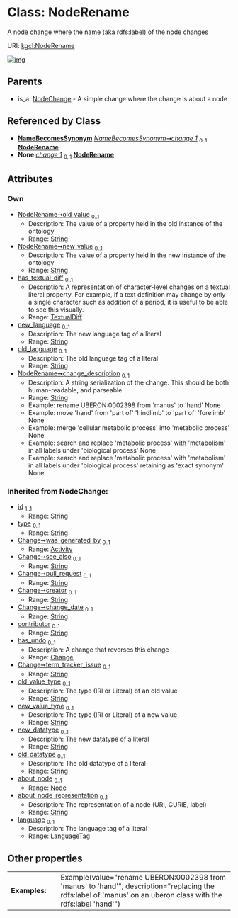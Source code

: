 
# Class: NodeRename


A node change where the name (aka rdfs:label) of the node changes

URI: [kgcl:NodeRename](http://w3id.org/kgcl/NodeRename)


[![img](https://yuml.me/diagram/nofunky;dir:TB/class/[TextualDiff],[TextualDiff]<has_textual_diff%200..1-++[NodeRename&#124;old_value:string%20%3F;new_value:string%20%3F;change_description:string%20%3F;about_node_representation(i):string%20%3F;language(i):LanguageTag%20%3F;old_value_type(i):string%20%3F;new_value_type(i):string%20%3F;new_language(i):string%20%3F;old_language(i):string%20%3F;new_datatype(i):string%20%3F;old_datatype(i):string%20%3F;id(i):string;type(i):string%20%3F;see_also(i):string%20%3F;pull_request(i):string%20%3F;creator(i):string%20%3F;change_date(i):string%20%3F;contributor(i):string%20%3F;term_tracker_issue(i):string%20%3F],[NameBecomesSynonym]-%20change%201%200..1>[NodeRename],[NodeChange]^-[NodeRename],[NodeChange],[Node],[NameBecomesSynonym],[Change],[Activity])](https://yuml.me/diagram/nofunky;dir:TB/class/[TextualDiff],[TextualDiff]<has_textual_diff%200..1-++[NodeRename&#124;old_value:string%20%3F;new_value:string%20%3F;change_description:string%20%3F;about_node_representation(i):string%20%3F;language(i):LanguageTag%20%3F;old_value_type(i):string%20%3F;new_value_type(i):string%20%3F;new_language(i):string%20%3F;old_language(i):string%20%3F;new_datatype(i):string%20%3F;old_datatype(i):string%20%3F;id(i):string;type(i):string%20%3F;see_also(i):string%20%3F;pull_request(i):string%20%3F;creator(i):string%20%3F;change_date(i):string%20%3F;contributor(i):string%20%3F;term_tracker_issue(i):string%20%3F],[NameBecomesSynonym]-%20change%201%200..1>[NodeRename],[NodeChange]^-[NodeRename],[NodeChange],[Node],[NameBecomesSynonym],[Change],[Activity])

## Parents

 *  is_a: [NodeChange](NodeChange.md) - A simple change where the change is about a node

## Referenced by Class

 *  **[NameBecomesSynonym](NameBecomesSynonym.md)** *[NameBecomesSynonym➞change 1](NameBecomesSynonym_change_1.md)*  <sub>0..1</sub>  **[NodeRename](NodeRename.md)**
 *  **None** *[change 1](change_1.md)*  <sub>0..1</sub>  **[NodeRename](NodeRename.md)**

## Attributes


### Own

 * [NodeRename➞old_value](NodeRename_old_value.md)  <sub>0..1</sub>
     * Description: The value of a property held in the old instance of the ontology
     * Range: [String](types/String.md)
 * [NodeRename➞new_value](NodeRename_new_value.md)  <sub>0..1</sub>
     * Description: The value of a property held in the new instance of the ontology
     * Range: [String](types/String.md)
 * [has_textual_diff](has_textual_diff.md)  <sub>0..1</sub>
     * Description: A representation of character-level changes on a textual literal property. For example, if a text definition may change by only a single character such as addition of a period, it is useful to be able to see this visually.
     * Range: [TextualDiff](TextualDiff.md)
 * [new_language](new_language.md)  <sub>0..1</sub>
     * Description: The new language tag of a literal
     * Range: [String](types/String.md)
 * [old_language](old_language.md)  <sub>0..1</sub>
     * Description: The old language tag of a literal
     * Range: [String](types/String.md)
 * [NodeRename➞change_description](NodeRename_change_description.md)  <sub>0..1</sub>
     * Description: A string serialization of the change. This should be both human-readable, and parseable.
     * Range: [String](types/String.md)
     * Example: rename UBERON:0002398 from 'manus' to 'hand' None
     * Example: move 'hand' from 'part of' 'hindlimb' to 'part of' 'forelimb' None
     * Example: merge 'cellular metabolic process' into 'metabolic process' None
     * Example: search and replace 'metabolic process' with 'metabolism' in all labels under 'biological process' None
     * Example: search and replace 'metabolic process' with 'metabolism' in all labels under 'biological process' retaining as 'exact synonym' None

### Inherited from NodeChange:

 * [id](id.md)  <sub>1..1</sub>
     * Range: [String](types/String.md)
 * [type](type.md)  <sub>0..1</sub>
     * Range: [String](types/String.md)
 * [Change➞was_generated_by](Change_was_generated_by.md)  <sub>0..1</sub>
     * Range: [Activity](Activity.md)
 * [Change➞see_also](Change_see_also.md)  <sub>0..1</sub>
     * Range: [String](types/String.md)
 * [Change➞pull_request](Change_pull_request.md)  <sub>0..1</sub>
     * Range: [String](types/String.md)
 * [Change➞creator](Change_creator.md)  <sub>0..1</sub>
     * Range: [String](types/String.md)
 * [Change➞change_date](Change_change_date.md)  <sub>0..1</sub>
     * Range: [String](types/String.md)
 * [contributor](contributor.md)  <sub>0..1</sub>
     * Range: [String](types/String.md)
 * [has_undo](has_undo.md)  <sub>0..1</sub>
     * Description: A change that reverses this change
     * Range: [Change](Change.md)
 * [Change➞term_tracker_issue](Change_term_tracker_issue.md)  <sub>0..1</sub>
     * Range: [String](types/String.md)
 * [old_value_type](old_value_type.md)  <sub>0..1</sub>
     * Description: The type (IRI or Literal) of an old value
     * Range: [String](types/String.md)
 * [new_value_type](new_value_type.md)  <sub>0..1</sub>
     * Description: The type (IRI or Literal) of a new value
     * Range: [String](types/String.md)
 * [new_datatype](new_datatype.md)  <sub>0..1</sub>
     * Description: The new datatype of a literal
     * Range: [String](types/String.md)
 * [old_datatype](old_datatype.md)  <sub>0..1</sub>
     * Description: The old datatype of a literal
     * Range: [String](types/String.md)
 * [about_node](about_node.md)  <sub>0..1</sub>
     * Range: [Node](Node.md)
 * [about_node_representation](about_node_representation.md)  <sub>0..1</sub>
     * Description: The representation of a node (URI, CURIE, label) 
     * Range: [String](types/String.md)
 * [language](language.md)  <sub>0..1</sub>
     * Description: The language tag of a literal
     * Range: [LanguageTag](types/LanguageTag.md)

## Other properties

|  |  |  |
| --- | --- | --- |
| **Examples:** | | Example(value="rename UBERON:0002398 from 'manus' to 'hand'", description="replacing the rdfs:label of 'manus' on an uberon class with the rdfs:label 'hand'") |

